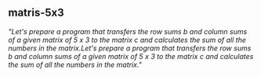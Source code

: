 ## matris-5x3
<em> "Let's prepare a program that transfers the row sums b and column sums of a given matrix of 5 x 3 to the 
matrix c and calculates the sum of all the numbers in the matrix.Let's prepare a program that 
transfers the row sums b and column sums of a given matrix of 5 x 3 to the matrix c and calculates 
the sum of all the numbers in the matrix." </em>
